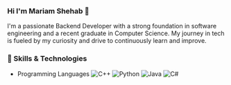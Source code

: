 ### Hi I'm Mariam Shehab 👋

I'm a passionate Backend Developer with a strong foundation in software engineering and a recent graduate in Computer Science. My journey in tech is fueled by my curiosity and drive to continuously learn and improve.

### 🔧 Skills & Technologies
- Programming Languages
![C++](https://img.shields.io/badge/C++-00599C?style=flat-square&logo=c%2B%2B&logoColor=white)
![Python](https://img.shields.io/badge/Python-3776AB?style=flat-square&logo=python&logoColor=white)
![Java](https://img.shields.io/badge/Java-007396?style=flat-square&logo=java&logoColor=white)
![C#]()
